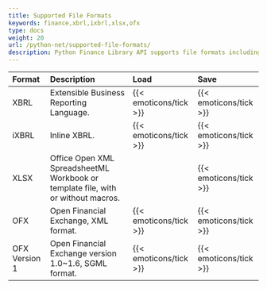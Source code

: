 ```yaml
---
title: Supported File Formats
keywords: finance,xbrl,ixbrl,xlsx,ofx
type: docs
weight: 20
url: /python-net/supported-file-formats/
description: Python Finance Library API supports file formats including XBRL, iXBRL, XLSX and OFX. 
---
```


|**Format**|**Description**|**Load**|**Save**|
| :- | :- | :- | :- |
|XBRL|Extensible Business Reporting Language.|{{< emoticons/tick >}}|{{< emoticons/tick >}}|
|iXBRL|Inline XBRL.|{{< emoticons/tick >}}|{{< emoticons/tick >}}|
|XLSX|Office Open XML SpreadsheetML Workbook or template file, with or without macros.| |{{< emoticons/tick >}}|
|OFX|Open Financial Exchange, XML format.|{{< emoticons/tick >}}|{{< emoticons/tick >}}|
|OFX Version 1|Open Financial Exchange version 1.0~1.6, SGML format.|{{< emoticons/tick >}}|{{< emoticons/tick >}}|
